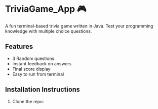 # TriviaGame_App 🎮

A fun terminal-based trivia game written in Java. Test your programming knowledge with multiple choice questions.

## Features
- 3 Random questions
- Instant feedback on answers
- Final score display
- Easy to run from terminal

## Installation Instructions

1. Clone the repo:
